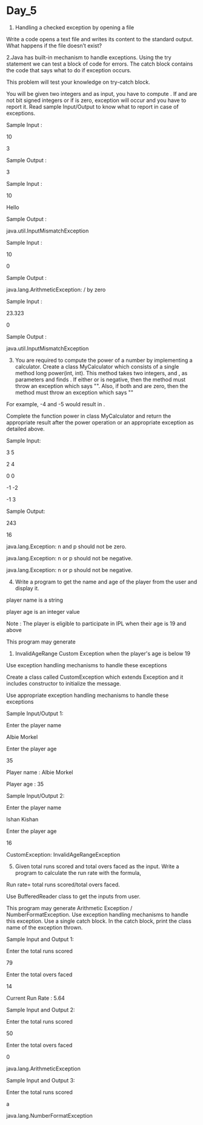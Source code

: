 # Day_5

1. Handling a checked exception by opening a file

Write a code opens a text file and writes its content to the standard output. What happens if the file doesn’t exist?

2.Java has built-in mechanism to handle exceptions. Using the try statement we can test a block of code for errors. The catch block contains the code that says what to do if exception occurs.

This problem will test your knowledge on try-catch block.

You will be given two integers and as input, you have to compute . If and are not bit signed integers or if is zero, exception will occur and you have to report it. Read sample Input/Output to know what to report in case of exceptions.

Sample Input :

10

3

Sample Output :

3

Sample Input :

10

Hello

Sample Output :

java.util.InputMismatchException

Sample Input :

10

0

Sample Output :

java.lang.ArithmeticException: / by zero

Sample Input :

23.323

0

Sample Output :

java.util.InputMismatchException

3. You are required to compute the power of a number by implementing a calculator. Create a class MyCalculator which consists of a single method long power(int, int). This method takes two integers, and , as parameters and finds . If either or is negative, then the method must throw an exception which says "". Also, if both and are zero, then the method must throw an exception which says ""

For example, -4 and -5 would result in .

Complete the function power in class MyCalculator and return the appropriate result after the power operation or an appropriate exception as detailed above.

Sample Input:

3 5

2 4

0 0

-1 -2

-1 3

Sample Output:

243

16

java.lang.Exception: n and p should not be zero.

java.lang.Exception: n or p should not be negative.

java.lang.Exception: n or p should not be negative.

4. Write a program to get the name and age of the player from the user and display it.

player name is a string

player age is an integer value

Note : The player is eligible to participate in IPL when their age is 19 and above

This program may generate

1. InvalidAgeRange Custom Exception when the player's age is below 19

Use exception handling mechanisms to handle these exceptions

Create a class called CustomException which extends Exception and it includes constructor to initialize the message.

Use appropriate exception handling mechanisms to handle these exceptions

Sample Input/Output 1:

Enter the player name

Albie Morkel

Enter the player age

35

Player name : Albie Morkel

Player age : 35

Sample Input/Output 2:

Enter the player name

Ishan Kishan

Enter the player age

16

CustomException: InvalidAgeRangeException

5. Given total runs scored and total overs faced as the input. Write a program to calculate the run rate with the formula,

Run rate= total runs scored/total overs faced.

Use BufferedReader class to get the inputs from user.

This program may generate Arithmetic Exception / NumberFormatException. Use exception handling mechanisms to handle this exception. Use a single catch block. In the catch block, print the class name of the exception thrown.

Sample Input and Output 1:

Enter the total runs scored

79

Enter the total overs faced

14

Current Run Rate : 5.64

Sample Input and Output 2:

Enter the total runs scored

50

Enter the total overs faced

0

java.lang.ArithmeticException

Sample Input and Output 3:

Enter the total runs scored

a

java.lang.NumberFormatException

